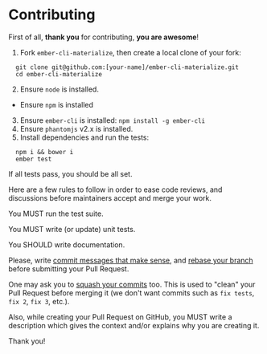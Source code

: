 # Contributing
First of all, **thank you** for contributing, **you are awesome**!

1. Fork `ember-cli-materialize`, then create a local clone of your fork:

```
  git clone git@github.com:[your-name]/ember-cli-materialize.git
  cd ember-cli-materialize
```
    
2. Ensure `node` is installed.
  - Ensure `npm` is installed
3. Ensure `ember-cli` is installed: `npm install -g ember-cli`
4. Ensure `phantomjs` v2.x is installed.
5. Install dependencies and run the tests:

```
  npm i && bower i
  ember test
```

If all tests pass, you should be all set.

Here are a few rules to follow in order to ease code reviews, and discussions before
maintainers accept and merge your work.

You MUST run the test suite.

You MUST write (or update) unit tests.

You SHOULD write documentation.

Please, write [commit messages that make
sense](http://tbaggery.com/2008/04/19/a-note-about-git-commit-messages.html),
and [rebase your branch](http://git-scm.com/book/en/Git-Branching-Rebasing)
before submitting your Pull Request.

One may ask you to [squash your
commits](http://gitready.com/advanced/2009/02/10/squashing-commits-with-rebase.html)
too. This is used to "clean" your Pull Request before merging it (we don't want
commits such as `fix tests`, `fix 2`, `fix 3`, etc.).

Also, while creating your Pull Request on GitHub, you MUST write a description
which gives the context and/or explains why you are creating it.

Thank you!
